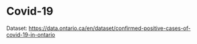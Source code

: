 # Covid-19
Dataset: https://data.ontario.ca/en/dataset/confirmed-positive-cases-of-covid-19-in-ontario
